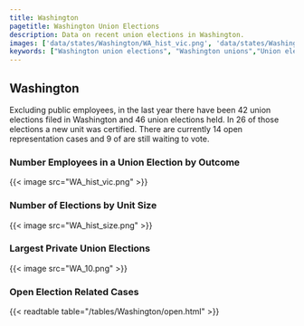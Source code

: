 ```yaml
---
title: Washington
pagetitle: Washington Union Elections
description: Data on recent union elections in Washington.
images: ['data/states/Washington/WA_hist_vic.png', 'data/states/Washington/WA_hist_size.png', 'data/states/Washington/WA_10.png']
keywords: ["Washington union elections", "Washington unions","Union elections"]
---
```

##  Washington

Excluding public employees, in the last year there have been 42 union elections filed in Washington and 46 union elections held. In 26 of those elections a new unit was certified. There are currently 14 open representation cases and 9 of are still waiting to vote.

### Number Employees in a Union Election by Outcome
{{< image src="WA_hist_vic.png" >}}

### Number of Elections by Unit Size
{{< image src="WA_hist_size.png" >}}

### Largest Private Union Elections
{{< image src="WA_10.png" >}}

### Open Election Related Cases
{{< readtable table="/tables/Washington/open.html" >}}

